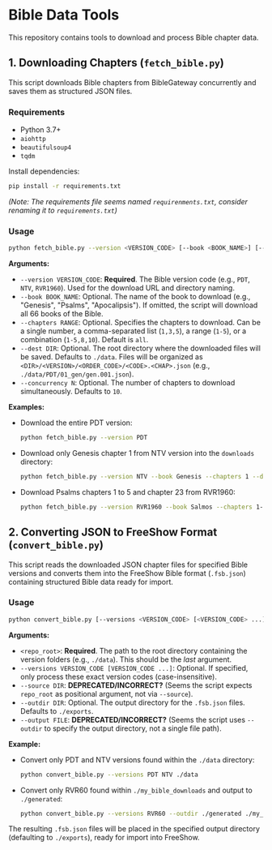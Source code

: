 # Bible Data Tools

This repository contains tools to download and process Bible chapter data.

## 1. Downloading Chapters (`fetch_bible.py`)

This script downloads Bible chapters from BibleGateway concurrently and saves them as structured JSON files.

### Requirements

- Python 3.7+
- `aiohttp`
- `beautifulsoup4`
- `tqdm`

Install dependencies:
```bash
pip install -r requirements.txt 
```
_(Note: The requirements file seems named `requirenments.txt`, consider renaming it to `requirements.txt`)_

### Usage

```bash
python fetch_bible.py --version <VERSION_CODE> [--book <BOOK_NAME>] [--chapters <RANGE>] [--dest <DIR>] [--concurrency <N>]
```

**Arguments:**

*   `--version VERSION_CODE`: **Required**. The Bible version code (e.g., `PDT`, `NTV`, `RVR1960`). Used for the download URL and directory naming.
*   `--book BOOK_NAME`: Optional. The name of the book to download (e.g., "Genesis", "Psalms", "Apocalipsis"). If omitted, the script will download all 66 books of the Bible.
*   `--chapters RANGE`: Optional. Specifies the chapters to download. Can be a single number, a comma-separated list (`1,3,5`), a range (`1-5`), or a combination (`1-5,8,10`). Default is `all`.
*   `--dest DIR`: Optional. The root directory where the downloaded files will be saved. Defaults to `./data`. Files will be organized as `<DIR>/<VERSION>/<ORDER_CODE>/<CODE>.<CHAP>.json` (e.g., `./data/PDT/01_gen/gen.001.json`).
*   `--concurrency N`: Optional. The number of chapters to download simultaneously. Defaults to `10`.

**Examples:**

*   Download the entire PDT version:
    ```bash
    python fetch_bible.py --version PDT
    ```
*   Download only Genesis chapter 1 from NTV version into the `downloads` directory:
    ```bash
    python fetch_bible.py --version NTV --book Genesis --chapters 1 --dest ./downloads
    ```
*   Download Psalms chapters 1 to 5 and chapter 23 from RVR1960:
    ```bash
    python fetch_bible.py --version RVR1960 --book Salmos --chapters 1-5,23 
    ```

## 2. Converting JSON to FreeShow Format (`convert_bible.py`)

This script reads the downloaded JSON chapter files for specified Bible versions and converts them into the FreeShow Bible format (`.fsb.json`) containing structured Bible data ready for import.

### Usage

```bash
python convert_bible.py [--versions <VERSION_CODE> [<VERSION_CODE> ...]] [--source <DIR>] [--output <FILE>] <repo_root>
```

**Arguments:**

*   `<repo_root>`: **Required**. The path to the root directory containing the version folders (e.g., `./data`). This should be the *last* argument.
*   `--versions VERSION_CODE [VERSION_CODE ...]`: Optional. If specified, only process these exact version codes (case-insensitive). 
*   `--source DIR`: **DEPRECATED/INCORRECT?** (Seems the script expects `repo_root` as positional argument, not via `--source`). 
*   `--outdir DIR`: Optional. The output directory for the `.fsb.json` files. Defaults to `./exports`.
*   `--output FILE`: **DEPRECATED/INCORRECT?** (Seems the script uses `--outdir` to specify the output directory, not a single file path).

**Example:**

*   Convert only PDT and NTV versions found within the `./data` directory:
    ```bash
    python convert_bible.py --versions PDT NTV ./data
    ```
*   Convert only RVR60 found within `./my_bible_downloads` and output to `./generated`:
    ```bash
    python convert_bible.py --versions RVR60 --outdir ./generated ./my_bible_downloads
    ```

The resulting `.fsb.json` files will be placed in the specified output directory (defaulting to `./exports`), ready for import into FreeShow.

